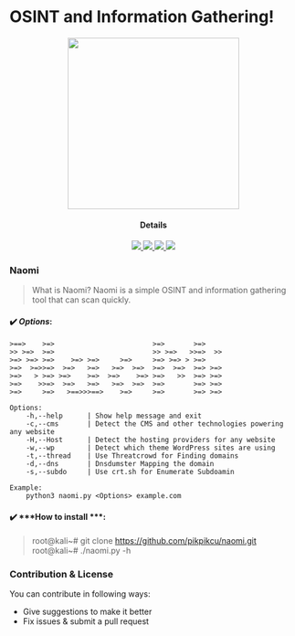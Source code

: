 
# OSINT and Information Gathering!

<h4 align="center"><img src="https://raw.githubusercontent.com/pikpikcu/naomi/master/etc/naomi.png" width="300px" height="300px">

</a>
<h4 align="center">Details</h4>                
<p align="center">
  </a>
  <a href="https://ru.m.wikipedia.org/wiki/python">
    <img src="https://img.shields.io/badge/language-python-green.svg">
 </a>
  <a href="https://t.me/WongNdes0">
   <img src="https://img.shields.io/badge/telegram--blue.svg">
   </a>
  <a href="https://github.com/pikpikcu/naomi/releases">
    <img src="https://img.shields.io/badge/version-V0.1-green.svg">
 </a>
   <a href="https://github.com/pikpikcu/naomi/blob/master/LICENSE">
   <img src="https://img.shields.io/badge/LICENSE-red.svg">
   </a>
 </a>
</p>

### Naomi

> What is Naomi? Naomi is a simple OSINT and information gathering tool that can scan quickly.

#### ✔️ ***Options***:

> 
    >==>    >=>                        >=>       >=>     
    >> >=>  >=>                        >> >=>   >>=>  >> 
    >=> >=> >=>    >=> >=>     >=>     >=> >=> > >=>     
    >=>  >=>>=>  >=>   >=>   >=>  >=>  >=>  >=>  >=> >=> 
    >=>   > >=> >=>    >=>  >=>    >=> >=>   >>  >=> >=> 
    >=>    >>=>  >=>   >=>   >=>  >=>  >=>       >=> >=> 
    >=>     >=>   >==>>>==>    >=>     >=>       >=> >=>  

    Options:
        -h,--help      | Show help message and exit
        -c,--cms	   | Detect the CMS and other technologies powering any website
        -H,--Host      | Detect the hosting providers for any website
        -w,--wp        | Detect which theme WordPress sites are using
        -t,--thread    | Use Threatcrowd for Finding domains
        -d,--dns       | Dnsdumster Mapping the domain
        -s,--subdo     | Use crt.sh for Enumerate Subdoamin

    Example:
        python3 naomi.py <Options> example.com

#### ✔️ ***How to install ***:

> root@kali~# git clone https://github.com/pikpikcu/naomi.git
> root@kali~# ./naomi.py -h

### Contribution & License
You can contribute in following ways:

- Give suggestions to make it better
- Fix issues & submit a pull request
